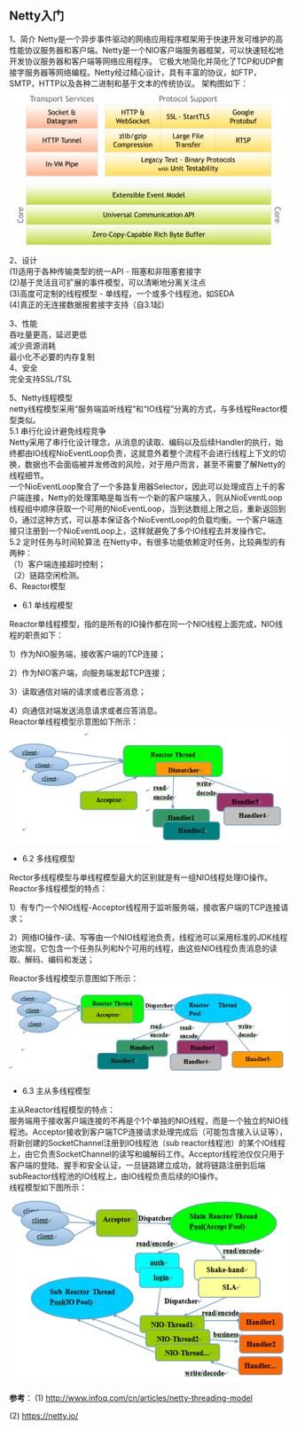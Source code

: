 ## Netty入门
1、简介
Netty是一个异步事件驱动的网络应用程序框架用于快速开发可维护的高性能协议服务器和客户端。Netty是一个NIO客户端服务器框架，可以快速轻松地开发协议服务器和客户端等网络应用程序。 它极大地简化并简化了TCP和UDP套接字服务器等网络编程。Netty经过精心设计，具有丰富的协议，如FTP，SMTP，HTTP以及各种二进制和基于文本的传统协议。 架构图如下：  
![](
  ../images/netty-core.png) 
2、设计  
(1)适用于各种传输类型的统一API - 阻塞和非阻塞套接字  
(2)基于灵活且可扩展的事件模型，可以清晰地分离关注点  
(3)高度可定制的线程模型 - 单线程，一个或多个线程池，如SEDA  
(4)真正的无连接数据报套接字支持（自3.1起）

3、性能  
吞吐量更高，延迟更低  
减少资源消耗  
最小化不必要的内存复制  
 4、安全  
完全支持SSL/TSL

5、Netty线程模型  
netty线程模型采用“服务端监听线程”和“IO线程”分离的方式，与多线程Reactor模型类似。  
5.1 串行化设计避免线程竞争  
Netty采用了串行化设计理念，从消息的读取、编码以及后续Handler的执行，始终都由IO线程NioEventLoop负责，这就意外着整个流程不会进行线程上下文的切换，数据也不会面临被并发修改的风险，对于用户而言，甚至不需要了解Netty的线程细节。  
一个NioEventLoop聚合了一个多路复用器Selector，因此可以处理成百上千的客户端连接，Netty的处理策略是每当有一个新的客户端接入，则从NioEventLoop线程组中顺序获取一个可用的NioEventLoop，当到达数组上限之后，重新返回到0，通过这种方式，可以基本保证各个NioEventLoop的负载均衡。一个客户端连接只注册到一个NioEventLoop上，这样就避免了多个IO线程去并发操作它。   
5.2 定时任务与时间轮算法 
在Netty中，有很多功能依赖定时任务，比较典型的有两种：   
（1）客户端连接超时控制；  
（2）链路空闲检测。  
6、Reactor模型  
 - 6.1 单线程模型  

Reactor单线程模型，指的是所有的IO操作都在同一个NIO线程上面完成，NIO线程的职责如下：  

1）作为NIO服务端，接收客户端的TCP连接；

2）作为NIO客户端，向服务端发起TCP连接；

3）读取通信对端的请求或者应答消息；

4）向通信对端发送消息请求或者应答消息。  
Reactor单线程模型示意图如下所示：  
![](
  ../images/singleTHread.png)   
  - 6.2 多线程模型  

Rector多线程模型与单线程模型最大的区别就是有一组NIO线程处理IO操作。  
Reactor多线程模型的特点： 

1）有专门一个NIO线程-Acceptor线程用于监听服务端，接收客户端的TCP连接请求；

2）网络IO操作-读、写等由一个NIO线程池负责，线程池可以采用标准的JDK线程池实现，它包含一个任务队列和N个可用的线程，由这些NIO线程负责消息的读取、解码、编码和发送；

Reactor多线程模型示意图如下所示：  
![](
  ../images/multiThread.png)   
- 6.3 主从多线程模型    

主从Reactor线程模型的特点：  
服务端用于接收客户端连接的不再是个1个单独的NIO线程，而是一个独立的NIO线程池。Acceptor接收到客户端TCP连接请求处理完成后（可能包含接入认证等），将新创建的SocketChannel注册到IO线程池（sub reactor线程池）的某个IO线程上，由它负责SocketChannel的读写和编解码工作。Acceptor线程池仅仅只用于客户端的登陆、握手和安全认证，一旦链路建立成功，就将链路注册到后端subReactor线程池的IO线程上，由IO线程负责后续的IO操作。  
线程模型如下图所示： 
![](
  ../images/masterClusterThread.png)   

**参考**： 
(1) http://www.infoq.com/cn/articles/netty-threading-model  

(2) https://netty.io/
